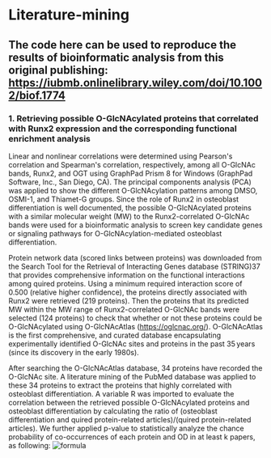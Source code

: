 # Literature-mining
## The code here can be used to reproduce the results of bioinformatic analysis from this original publishing: https://iubmb.onlinelibrary.wiley.com/doi/10.1002/biof.1774
### 1. Retrieving possible O-GlcNAcylated proteins that correlated with Runx2 expression and the corresponding functional enrichment analysis
Linear and nonlinear correlations were determined using Pearson's correlation and Spearman's correlation, respectively, among all O-GlcNAc bands, Runx2, and OGT using GraphPad Prism 8 for Windows (GraphPad Software, Inc., San Diego, CA). The principal components analysis (PCA) was applied to show the different O-GlcNAcylation patterns among DMSO, OSMI-1, and Thiamet-G groups. Since the role of Runx2 in osteoblast differentiation is well documented, the possible O-GlcNAcylated proteins with a similar molecular weight (MW) to the Runx2-correlated O-GlcNAc bands were used for a bioinformatic analysis to screen key candidate genes or signaling pathways for O-GlcNAcylation-mediated osteoblast differentiation.

Protein network data (scored links between proteins) was downloaded from the Search Tool for the Retrieval of Interacting Genes database (STRING)37 that provides comprehensive information on the functional interactions among quired proteins. Using a minimum required interaction score of 0.500 (relative higher confidence), the proteins directly associated with Runx2 were retrieved (219 proteins). Then the proteins that its predicted MW within the MW range of Runx2-correlated O-GlcNAc bands were selected (124 proteins) to check that whether or not these proteins could be O-GlcNAcylated using O-GlcNAcAtlas (https://oglcnac.org/). O-GlcNAcAtlas is the first comprehensive, and curated database encapsulating experimentally identified O-GlcNAc sites and proteins in the past 35 years (since its discovery in the early 1980s).

After searching the O-GlcNAcAtlas database, 34 proteins have recorded the O-GlcNAc site. A literature mining of the PubMed database was applied to these 34 proteins to extract the proteins that highly correlated with osteoblast differentiation. A variable R was imported to evaluate the correlation between the retrieved possible O-GlcNAcylated proteins and osteoblast differentiation by calculating the ratio of (osteoblast differentiation and quired protein-related articles)/(quired protein-related articles). We further applied p-value to statistically analyze the chance probability of co-occurrences of each protein and OD in at least k papers, as following:
![formula](https://render.githubusercontent.com/render/math?math=\mathit%20P%20=%201-\sum%20^{k-1}_{i=0}%20f(i)=1-\sum%20^{k-1}_{i=0}\frac{\binom{k}{i}\binom{N-K}{n-i}}{\binom{N}{n}})
